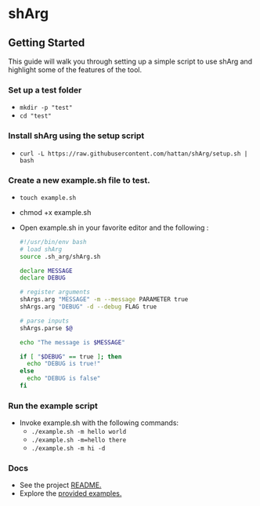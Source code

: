 # shArg

## Getting Started

This guide will walk you through setting up a simple script to use shArg and highlight some of the features of the tool.

### Set up a test folder

* `mkdir -p "test"`
* `cd "test"`

### Install shArg using the setup script

* `curl -L https://raw.githubusercontent.com/hattan/shArg/setup.sh | bash`

### Create a new example.sh file to test.

* `touch example.sh`
* chmod +x example.sh
* Open example.sh in your favorite editor and the following :

  ```bash
  #!/usr/bin/env bash
  # load shArg
  source .sh_arg/shArg.sh

  declare MESSAGE
  declare DEBUG

  # register arguments
  shArgs.arg "MESSAGE" -m --message PARAMETER true
  shArgs.arg "DEBUG" -d --debug FLAG true

  # parse inputs
  shArgs.parse $@

  echo "The message is $MESSAGE"

  if [ "$DEBUG" == true ]; then
    echo "DEBUG is true!"
  else
    echo "DEBUG is false"
  fi
  ```

### Run the example script

* Invoke example.sh with the following commands:
  * `./example.sh -m hello world`
  * `./example.sh -m=hello there`
  * `./example.sh -m hi -d`

### Docs

* See the project [README.](README.md)
* Explore the [provided examples.](./examples)

